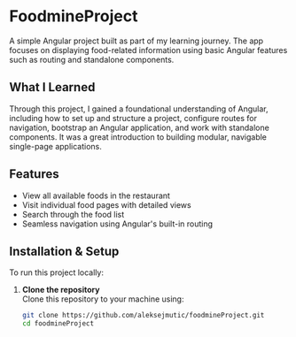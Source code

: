 # FoodmineProject

A simple Angular project built as part of my learning journey. The app focuses on displaying food-related information using basic Angular features such as routing and standalone components.

## What I Learned

Through this project, I gained a foundational understanding of Angular, including how to set up and structure a project, configure routes for navigation, bootstrap an Angular application, and work with standalone components. It was a great introduction to building modular, navigable single-page applications.

## Features

- View all available foods in the restaurant
- Visit individual food pages with detailed views
- Search through the food list
- Seamless navigation using Angular's built-in routing

## Installation & Setup

To run this project locally:

1. **Clone the repository**  
   Clone this repository to your machine using:
   ```bash
   git clone https://github.com/aleksejmutic/foodmineProject.git
   cd foodmineProject
